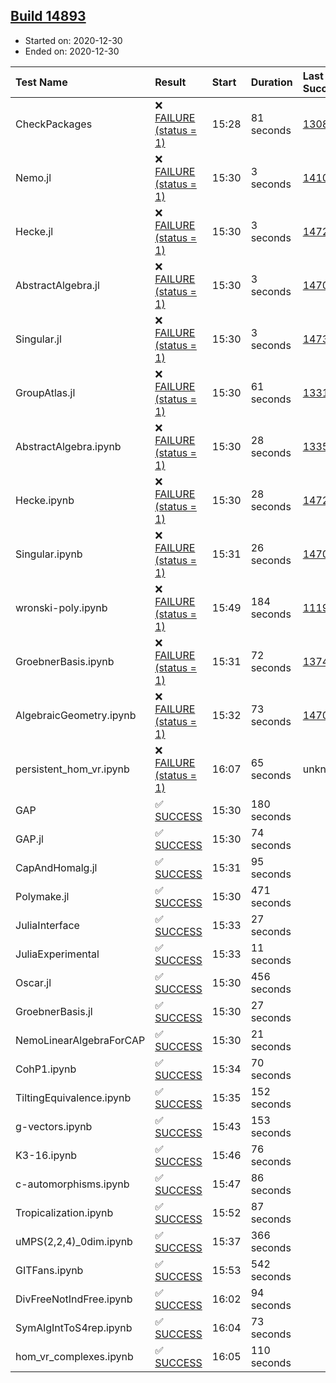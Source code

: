 ## [Build 14893](https://oscarci.mathematik.uni-kl.de/job/oscar/14893/)

* Started on: 2020-12-30
* Ended on: 2020-12-30

| Test Name    | Result | Start | Duration | Last Success | First Failure |
|:-------------|:-------|:------|:---------|:-------------|:--------------|
| CheckPackages | ❌ [FAILURE (status = 1)](https://oscarci.mathematik.uni-kl.de/job/oscar/14893/artifact/logs/build-14893/CheckPackages.log) | 15:28 | 81 seconds | [13085](https://oscarci.mathematik.uni-kl.de/job/oscar/13085/) | [13086](https://oscarci.mathematik.uni-kl.de/job/oscar/13086/) |
| Nemo.jl | ❌ [FAILURE (status = 1)](https://oscarci.mathematik.uni-kl.de/job/oscar/14893/artifact/logs/build-14893/Nemo.jl.log) | 15:30 | 3 seconds | [14101](https://oscarci.mathematik.uni-kl.de/job/oscar/14101/) | [14102](https://oscarci.mathematik.uni-kl.de/job/oscar/14102/) |
| Hecke.jl | ❌ [FAILURE (status = 1)](https://oscarci.mathematik.uni-kl.de/job/oscar/14893/artifact/logs/build-14893/Hecke.jl.log) | 15:30 | 3 seconds | [14723](https://oscarci.mathematik.uni-kl.de/job/oscar/14723/) | [14724](https://oscarci.mathematik.uni-kl.de/job/oscar/14724/) |
| AbstractAlgebra.jl | ❌ [FAILURE (status = 1)](https://oscarci.mathematik.uni-kl.de/job/oscar/14893/artifact/logs/build-14893/AbstractAlgebra.jl.log) | 15:30 | 3 seconds | [14701](https://oscarci.mathematik.uni-kl.de/job/oscar/14701/) | [14702](https://oscarci.mathematik.uni-kl.de/job/oscar/14702/) |
| Singular.jl | ❌ [FAILURE (status = 1)](https://oscarci.mathematik.uni-kl.de/job/oscar/14893/artifact/logs/build-14893/Singular.jl.log) | 15:30 | 3 seconds | [14732](https://oscarci.mathematik.uni-kl.de/job/oscar/14732/) | [14733](https://oscarci.mathematik.uni-kl.de/job/oscar/14733/) |
| GroupAtlas.jl | ❌ [FAILURE (status = 1)](https://oscarci.mathematik.uni-kl.de/job/oscar/14893/artifact/logs/build-14893/GroupAtlas.jl.log) | 15:30 | 61 seconds | [13311](https://oscarci.mathematik.uni-kl.de/job/oscar/13311/) | [13312](https://oscarci.mathematik.uni-kl.de/job/oscar/13312/) |
| AbstractAlgebra.ipynb | ❌ [FAILURE (status = 1)](https://oscarci.mathematik.uni-kl.de/job/oscar/14893/artifact/logs/build-14893/AbstractAlgebra.ipynb.log) | 15:30 | 28 seconds | [13355](https://oscarci.mathematik.uni-kl.de/job/oscar/13355/) | [13356](https://oscarci.mathematik.uni-kl.de/job/oscar/13356/) |
| Hecke.ipynb | ❌ [FAILURE (status = 1)](https://oscarci.mathematik.uni-kl.de/job/oscar/14893/artifact/logs/build-14893/Hecke.ipynb.log) | 15:30 | 28 seconds | [14723](https://oscarci.mathematik.uni-kl.de/job/oscar/14723/) | [14724](https://oscarci.mathematik.uni-kl.de/job/oscar/14724/) |
| Singular.ipynb | ❌ [FAILURE (status = 1)](https://oscarci.mathematik.uni-kl.de/job/oscar/14893/artifact/logs/build-14893/Singular.ipynb.log) | 15:31 | 26 seconds | [14701](https://oscarci.mathematik.uni-kl.de/job/oscar/14701/) | [14702](https://oscarci.mathematik.uni-kl.de/job/oscar/14702/) |
| wronski-poly.ipynb | ❌ [FAILURE (status = 1)](https://oscarci.mathematik.uni-kl.de/job/oscar/14893/artifact/logs/build-14893/wronski-poly.ipynb.log) | 15:49 | 184 seconds | [11192](https://oscarci.mathematik.uni-kl.de/job/oscar/11192/) | [11193](https://oscarci.mathematik.uni-kl.de/job/oscar/11193/) |
| GroebnerBasis.ipynb | ❌ [FAILURE (status = 1)](https://oscarci.mathematik.uni-kl.de/job/oscar/14893/artifact/logs/build-14893/GroebnerBasis.ipynb.log) | 15:31 | 72 seconds | [13748](https://oscarci.mathematik.uni-kl.de/job/oscar/13748/) | [13749](https://oscarci.mathematik.uni-kl.de/job/oscar/13749/) |
| AlgebraicGeometry.ipynb | ❌ [FAILURE (status = 1)](https://oscarci.mathematik.uni-kl.de/job/oscar/14893/artifact/logs/build-14893/AlgebraicGeometry.ipynb.log) | 15:32 | 73 seconds | [14701](https://oscarci.mathematik.uni-kl.de/job/oscar/14701/) | [14702](https://oscarci.mathematik.uni-kl.de/job/oscar/14702/) |
| persistent_hom_vr.ipynb | ❌ [FAILURE (status = 1)](https://oscarci.mathematik.uni-kl.de/job/oscar/14893/artifact/logs/build-14893/persistent_hom_vr.ipynb.log) | 16:07 | 65 seconds | unknown | unknown |
| GAP | ✅ [SUCCESS](https://oscarci.mathematik.uni-kl.de/job/oscar/14893/artifact/logs/build-14893/GAP.log) | 15:30 | 180 seconds |  |  |
| GAP.jl | ✅ [SUCCESS](https://oscarci.mathematik.uni-kl.de/job/oscar/14893/artifact/logs/build-14893/GAP.jl.log) | 15:30 | 74 seconds |  |  |
| CapAndHomalg.jl | ✅ [SUCCESS](https://oscarci.mathematik.uni-kl.de/job/oscar/14893/artifact/logs/build-14893/CapAndHomalg.jl.log) | 15:31 | 95 seconds |  |  |
| Polymake.jl | ✅ [SUCCESS](https://oscarci.mathematik.uni-kl.de/job/oscar/14893/artifact/logs/build-14893/Polymake.jl.log) | 15:30 | 471 seconds |  |  |
| JuliaInterface | ✅ [SUCCESS](https://oscarci.mathematik.uni-kl.de/job/oscar/14893/artifact/logs/build-14893/JuliaInterface.log) | 15:33 | 27 seconds |  |  |
| JuliaExperimental | ✅ [SUCCESS](https://oscarci.mathematik.uni-kl.de/job/oscar/14893/artifact/logs/build-14893/JuliaExperimental.log) | 15:33 | 11 seconds |  |  |
| Oscar.jl | ✅ [SUCCESS](https://oscarci.mathematik.uni-kl.de/job/oscar/14893/artifact/logs/build-14893/Oscar.jl.log) | 15:30 | 456 seconds |  |  |
| GroebnerBasis.jl | ✅ [SUCCESS](https://oscarci.mathematik.uni-kl.de/job/oscar/14893/artifact/logs/build-14893/GroebnerBasis.jl.log) | 15:30 | 27 seconds |  |  |
| NemoLinearAlgebraForCAP | ✅ [SUCCESS](https://oscarci.mathematik.uni-kl.de/job/oscar/14893/artifact/logs/build-14893/NemoLinearAlgebraForCAP.log) | 15:30 | 21 seconds |  |  |
| CohP1.ipynb | ✅ [SUCCESS](https://oscarci.mathematik.uni-kl.de/job/oscar/14893/artifact/logs/build-14893/CohP1.ipynb.log) | 15:34 | 70 seconds |  |  |
| TiltingEquivalence.ipynb | ✅ [SUCCESS](https://oscarci.mathematik.uni-kl.de/job/oscar/14893/artifact/logs/build-14893/TiltingEquivalence.ipynb.log) | 15:35 | 152 seconds |  |  |
| g-vectors.ipynb | ✅ [SUCCESS](https://oscarci.mathematik.uni-kl.de/job/oscar/14893/artifact/logs/build-14893/g-vectors.ipynb.log) | 15:43 | 153 seconds |  |  |
| K3-16.ipynb | ✅ [SUCCESS](https://oscarci.mathematik.uni-kl.de/job/oscar/14893/artifact/logs/build-14893/K3-16.ipynb.log) | 15:46 | 76 seconds |  |  |
| c-automorphisms.ipynb | ✅ [SUCCESS](https://oscarci.mathematik.uni-kl.de/job/oscar/14893/artifact/logs/build-14893/c-automorphisms.ipynb.log) | 15:47 | 86 seconds |  |  |
| Tropicalization.ipynb | ✅ [SUCCESS](https://oscarci.mathematik.uni-kl.de/job/oscar/14893/artifact/logs/build-14893/Tropicalization.ipynb.log) | 15:52 | 87 seconds |  |  |
| uMPS(2,2,4)_0dim.ipynb | ✅ [SUCCESS](https://oscarci.mathematik.uni-kl.de/job/oscar/14893/artifact/logs/build-14893/uMPS-2-2-4-_0dim.ipynb.log) | 15:37 | 366 seconds |  |  |
| GITFans.ipynb | ✅ [SUCCESS](https://oscarci.mathematik.uni-kl.de/job/oscar/14893/artifact/logs/build-14893/GITFans.ipynb.log) | 15:53 | 542 seconds |  |  |
| DivFreeNotIndFree.ipynb | ✅ [SUCCESS](https://oscarci.mathematik.uni-kl.de/job/oscar/14893/artifact/logs/build-14893/DivFreeNotIndFree.ipynb.log) | 16:02 | 94 seconds |  |  |
| SymAlgIntToS4rep.ipynb | ✅ [SUCCESS](https://oscarci.mathematik.uni-kl.de/job/oscar/14893/artifact/logs/build-14893/SymAlgIntToS4rep.ipynb.log) | 16:04 | 73 seconds |  |  |
| hom_vr_complexes.ipynb | ✅ [SUCCESS](https://oscarci.mathematik.uni-kl.de/job/oscar/14893/artifact/logs/build-14893/hom_vr_complexes.ipynb.log) | 16:05 | 110 seconds |  |  |
